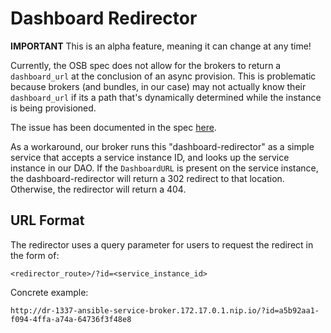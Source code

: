 # Dashboard Redirector

**IMPORTANT** This is an alpha feature, meaning it can change at any time!

Currently, the OSB spec does not allow for the brokers to return a `dashboard_url`
at the conclusion of an async provision. This is problematic because brokers
(and bundles, in our case) may not actually know their `dashboard_url` if its
a path that's dynamically determined while the instance is being provisioned.

The issue has been documented in the spec [here](https://github.com/openservicebrokerapi/servicebroker/issues/498).

As a workaround, our broker runs this "dashboard-redirector" as a simple
service that accepts a service instance ID, and looks up the service instance
in our DAO. If the `DashboardURL` is present on the service instance, the
dashboard-redirector will return a 302 redirect to that location. Otherwise,
the redirector will return a 404.

## URL Format

The redirector uses a query parameter for users to request the redirect in the form of:

`<redirector_route>/?id=<service_instance_id>`

Concrete example:

`http://dr-1337-ansible-service-broker.172.17.0.1.nip.io/?id=a5b92aa1-f094-4ffa-a74a-64736f3f48e8`
